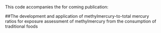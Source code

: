 This code accompanies the for coming publication: 

##The development and application of methylmercury-to-total mercury ratios for exposure assessment of methylmercury from the consumption of traditional foods
